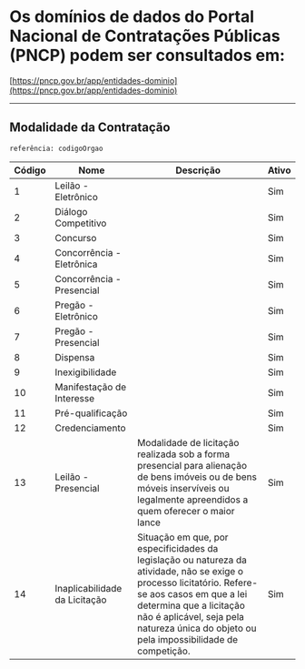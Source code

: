 # Os domínios de dados do Portal Nacional de Contratações Públicas (PNCP) podem ser consultados em:  
[https://pncp.gov.br/app/entidades-dominio](https://pncp.gov.br/app/entidades-dominio)


------
## Modalidade da Contratação
    referência: codigoOrgao


| Código | Nome                          | Descrição                                                                                                                                                                                                 | Ativo |
|--------|-------------------------------|-----------------------------------------------------------------------------------------------------------------------------------------------------------------------------------------------------------|-------|
| 1      | Leilão - Eletrônico           |                                                                                                                                                                                                           | Sim   |
| 2      | Diálogo Competitivo           |                                                                                                                                                                                                           | Sim   |
| 3      | Concurso                      |                                                                                                                                                                                                           | Sim   |
| 4      | Concorrência - Eletrônica     |                                                                                                                                                                                                           | Sim   |
| 5      | Concorrência - Presencial     |                                                                                                                                                                                                           | Sim   |
| 6      | Pregão - Eletrônico           |                                                                                                                                                                                                           | Sim   |
| 7      | Pregão - Presencial           |                                                                                                                                                                                                           | Sim   |
| 8      | Dispensa                      |                                                                                                                                                                                                           | Sim   |
| 9      | Inexigibilidade               |                                                                                                                                                                                                           | Sim   |
| 10     | Manifestação de Interesse     |                                                                                                                                                                                                           | Sim   |
| 11     | Pré-qualificação              |                                                                                                                                                                                                           | Sim   |
| 12     | Credenciamento                |                                                                                                                                                                                                           | Sim   |
| 13     | Leilão - Presencial           | Modalidade de licitação realizada sob a forma presencial para alienação de bens imóveis ou de bens móveis inservíveis ou legalmente apreendidos a quem oferecer o maior lance                                 | Sim   |
| 14     | Inaplicabilidade da Licitação | Situação em que, por especificidades da legislação ou natureza da atividade, não se exige o processo licitatório. Refere-se aos casos em que a lei determina que a licitação não é aplicável, seja pela natureza única do objeto ou pela impossibilidade de competição. | Sim   |